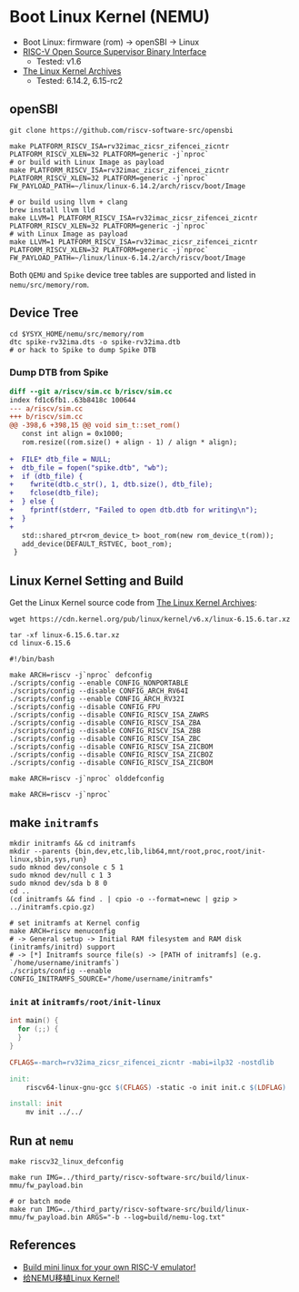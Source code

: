 # Boot Linux Kernel (NEMU)

- Boot Linux: firmware (rom) -> openSBI -> Linux
- [RISC-V Open Source Supervisor Binary Interface](https://github.com/riscv-software-src/opensbi)
  - Tested: v1.6
- [The Linux Kernel Archives](https://www.kernel.org/)
  - Tested: 6.14.2, 6.15-rc2

## openSBI

```shell
git clone https://github.com/riscv-software-src/opensbi

make PLATFORM_RISCV_ISA=rv32imac_zicsr_zifencei_zicntr PLATFORM_RISCV_XLEN=32 PLATFORM=generic -j`nproc`
# or build with Linux Image as payload
make PLATFORM_RISCV_ISA=rv32imac_zicsr_zifencei_zicntr PLATFORM_RISCV_XLEN=32 PLATFORM=generic -j`nproc` FW_PAYLOAD_PATH=~/linux/linux-6.14.2/arch/riscv/boot/Image

# or build using llvm + clang
brew install llvm lld
make LLVM=1 PLATFORM_RISCV_ISA=rv32imac_zicsr_zifencei_zicntr PLATFORM_RISCV_XLEN=32 PLATFORM=generic -j`nproc`
# with Linux Image as payload
make LLVM=1 PLATFORM_RISCV_ISA=rv32imac_zicsr_zifencei_zicntr PLATFORM_RISCV_XLEN=32 PLATFORM=generic -j`nproc` FW_PAYLOAD_PATH=~/linux/linux-6.14.2/arch/riscv/boot/Image
```

Both `QEMU` and `Spike` device tree tables are supported and listed in `nemu/src/memory/rom`.

## Device Tree

```shell
cd $YSYX_HOME/nemu/src/memory/rom
dtc spike-rv32ima.dts -o spike-rv32ima.dtb
# or hack to Spike to dump Spike DTB
```

### Dump DTB from Spike

```patch
diff --git a/riscv/sim.cc b/riscv/sim.cc
index fd1c6fb1..63b8418c 100644
--- a/riscv/sim.cc
+++ b/riscv/sim.cc
@@ -398,6 +398,15 @@ void sim_t::set_rom()
   const int align = 0x1000;
   rom.resize((rom.size() + align - 1) / align * align);
 
+  FILE* dtb_file = NULL;
+  dtb_file = fopen("spike.dtb", "wb");
+  if (dtb_file) {
+    fwrite(dtb.c_str(), 1, dtb.size(), dtb_file);
+    fclose(dtb_file);
+  } else {
+    fprintf(stderr, "Failed to open dtb.dtb for writing\n");
+  }
+
   std::shared_ptr<rom_device_t> boot_rom(new rom_device_t(rom));
   add_device(DEFAULT_RSTVEC, boot_rom);
 }
```

## Linux Kernel Setting and Build

Get the Linux Kernel source code from [The Linux Kernel Archives](https://www.kernel.org/):

```shell
wget https://cdn.kernel.org/pub/linux/kernel/v6.x/linux-6.15.6.tar.xz

tar -xf linux-6.15.6.tar.xz
cd linux-6.15.6
```

```shell
#!/bin/bash

make ARCH=riscv -j`nproc` defconfig
./scripts/config --enable CONFIG_NONPORTABLE
./scripts/config --disable CONFIG_ARCH_RV64I
./scripts/config --enable CONFIG_ARCH_RV32I
./scripts/config --disable CONFIG_FPU
./scripts/config --disable CONFIG_RISCV_ISA_ZAWRS
./scripts/config --disable CONFIG_RISCV_ISA_ZBA
./scripts/config --disable CONFIG_RISCV_ISA_ZBB
./scripts/config --disable CONFIG_RISCV_ISA_ZBC
./scripts/config --disable CONFIG_RISCV_ISA_ZICBOM
./scripts/config --disable CONFIG_RISCV_ISA_ZICBOZ
./scripts/config --disable CONFIG_RISCV_ISA_ZICBOM

make ARCH=riscv -j`nproc` olddefconfig

make ARCH=riscv -j`nproc`
```

## make `initramfs`

```shell
mkdir initramfs && cd initramfs
mkdir --parents {bin,dev,etc,lib,lib64,mnt/root,proc,root/init-linux,sbin,sys,run}
sudo mknod dev/console c 5 1
sudo mknod dev/null c 1 3
sudo mknod dev/sda b 8 0
cd ..
(cd initramfs && find . | cpio -o --format=newc | gzip > ../initramfs.cpio.gz)

# set initramfs at Kernel config
make ARCH=riscv menuconfig
# -> General setup -> Initial RAM filesystem and RAM disk (initramfs/initrd) support
# -> [*] Initramfs source file(s) -> [PATH of initramfs] (e.g. `/home/username/initramfs`)
./scripts/config --enable CONFIG_INITRAMFS_SOURCE="/home/username/initramfs"
```

### `init` at `initramfs/root/init-linux`

```c
int main() {
  for (;;) {
  }
}
```

```makefile
CFLAGS=-march=rv32ima_zicsr_zifencei_zicntr -mabi=ilp32 -nostdlib

init:
	riscv64-linux-gnu-gcc $(CFLAGS) -static -o init init.c $(LDFLAG)

install: init
	mv init ../../
```

## Run at `nemu`

```shell
make riscv32_linux_defconfig

make run IMG=../third_party/riscv-software-src/build/linux-mmu/fw_payload.bin

# or batch mode
make run IMG=../third_party/riscv-software-src/build/linux-mmu/fw_payload.bin ARGS="-b --log=build/nemu-log.txt"
```

## References

- [Build mini linux for your own RISC-V emulator!](https://github.com/CmdBlockZQG/rvcore-mini-linux)
- [给NEMU移植Linux Kernel!](https://github.com/Seeker0472/ysyx-linux)
